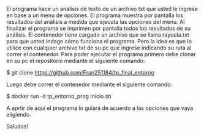 El programa hace un analisis de texto de un archivo txt que usted le ingrese en base a un menu de opciones. El programa muestra por pantalla los resultados del análisis a medida que ejecuta las opciones del menu. Al finalizar el programa se imprimen por pantalla todos los resultados de su análisis. El contenedor tiene cargado un archivo que se llama  rayuela.txt para que usted indage cómo funciona el programa. Pero la idea es que lo utilice con cualquier archivo txt de su pc que ingrese indicando su ruta al correr el contenedor. Para poder ejecutar el programa primero debe clonar en su pc el repositorio mediante el siguiente comando:

$ git clone https://github.com/Fran251184/tp_final_entorno

Luego debe correr el contenedor mediante el siguiente comando:

$ docker run -it tp_entorno_prog inicio.sh

A aprtir de aquí el programa lo guiará de acuerdo a las opciones que vaya eligiendo. 

Saludos! 


